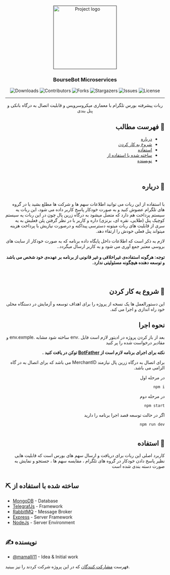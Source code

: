 <p align="center">
  <a href="" rel="noopener">
 <img width=200px height=200px src="https://img.freepik.com/premium-vector/flat-bot-banner-financial-investment-trade-artificial-intelligence-mobile-stock-trading-concept_123447-1632.jpg?w=2000" alt="Project logo"></a>
</p>

<h3 align="center">BourseBot Microservices</h3>

<div align="center">

![Downloads](https://img.shields.io/github/downloads/mamalli11/BourseBot-Microservices/total) 
![Contributors](https://img.shields.io/github/contributors/mamalli11/BourseBot-Microservices?color=dark-green) 
![Forks](https://img.shields.io/github/forks/mamalli11/BourseBot-Microservices?style=social) 
![Stargazers](https://img.shields.io/github/stars/mamalli11/BourseBot-Microservices?style=social) 
![Issues](https://img.shields.io/github/issues/mamalli11/BourseBot-Microservices) 
![License](https://img.shields.io/github/license/mamalli11/BourseBot-Microservices)


</div>

---

<p align="center"> ربات پیشرفته بورس تلگرام با معماری میکروسرویس و قابلیت اتصال به درگاه بانکی و پنل بندی
    <br> 
</p>
<div dir="rtl">

## 📝 فهرست مطالب

- [درباره](#about)
- [شروع به کار کردن](#getting_started)
- [استفاده](#usage)
- [ساخته شده با استفاده از](#built_using)
- [نویسنده](#authors)

<br>

## 🧐 درباره <a name = "about"></a>
<br>
با استفاده از این ربات می توانید اطلاعات سهم ها و شرکت ها مطلع بشید یا در گروه های تلگرام عضوش کنید و به صورت خودکار پاسخ کاربر داده می شود، این ربات یه سیستم پرداخت هم دارد که متصل میشود به درگاه زرین پال چون در این ربات یه سیستم کوچیک پنل (طلایی، نقره ای، برنزی) داره و کاربر با در نظر گرفتن پلن فعلیش به یه سری از قابلیت های ربات میتونه دسترسی پیداکنه و درصورت نیازیش با پرداخت هزینه میتواند پنل فعلی خودش را ارتقاء دهد.

لازم به ذکر است که اطلاعات داخل پایگاه داده برنامه که به صورت خودکار از سایت های بروسی معتبر جمع آوری می شود و به کاربر ارسال میگردد..
<br><br>
<strong>توجه: هرگونه استفاده‌ی غیراخلاقی و غیر قانونی از برنامه بر عهده‌ی خود شخص می باشد و توسعه دهنده هیچگونه مسئولیتی ندارد.</strong>

<br>

#
## 🏁 شروع به کار کردن <a name = "getting_started"></a>

این دستورالعمل ها یک نسخه از پروژه را برای اهداف توسعه و آزمایش در دستگاه محلی خود راه اندازی و اجرا می کند.
<br>

## نحوه اجرا

بعد از باز کردن پروژه در ادیتور لازم است فایل .env ساخته شود مشابه .env.exmple و 
مقادیر درخواست شده را پر کنید 

<strong> نکته برای اجرای برنامه لازم است از <a href="https://t.me/BotFather">BotFather</a> توکن در یافت کنید .</strong>

برای اتصال به درگاه زرین پال نیازمند MerchantID می باشد که برای اتصال به در گاه الزامی می باشد.


در مرحله اول

```
npm i
```

در مرحله دوم

```
npm start
```

اگر در حالت توسعه قصد اجرا برنامه را دارید

```
npm run dev
```

#
## 🎈 استفاده <a name="usage"></a>

کاربرد اصلی این ربات برای دریافت و ارسال سهم های بورس است که قابلیت هایی نظیر پاسخ دادن خودکار در گروه های تلگرام ، مقایسه سهم ها ، جستجو و نمایش به صورت دسته بندی شده است

</div>

#
## ⛏️ ساخته شده با استفاده از <a name = "built_using"></a>

- [MongoDB](https://www.mongodb.com/) - Database
- [TelegrafJs](https://telegraf.js.org/) - Framework
- [RabbitMQ](https://www.rabbitmq.com/) - Message Broker
- [Express](https://expressjs.com/) - Server Framework
- [NodeJs](https://nodejs.org/en/) - Server Environment

#
## ✍️ نویسنده <a name = "authors"></a>

- [@mamalli11](https://github.com/mamalli11) - Idea & Initial work

فهرست [مشارکت کنندگان](https://github.com/mamalli11/BourseBot/graphs/contributors) که در این پروژه شرکت کردند را نیز ببینید.